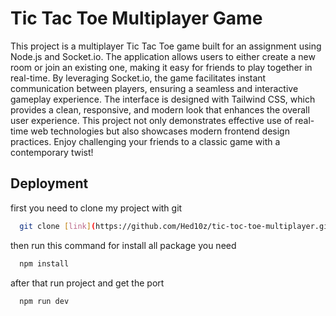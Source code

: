 # Tic Tac Toe Multiplayer Game

This project is a multiplayer Tic Tac Toe game built for an assignment using Node.js and Socket.io. The application allows users to either create a new room or join an existing one, making it easy for friends to play together in real-time. By leveraging Socket.io, the game facilitates instant communication between players, ensuring a seamless and interactive gameplay experience. The interface is designed with Tailwind CSS, which provides a clean, responsive, and modern look that enhances the overall user experience. This project not only demonstrates effective use of real-time web technologies but also showcases modern frontend design practices. Enjoy challenging your friends to a classic game with a contemporary twist!

## Deployment

first you need to clone my project with git

```bash
  git clone [link](https://github.com/Hed10z/tic-toc-toe-multiplayer.git)
```

then run this command for install all package you need

```bash
  npm install
```

after that run project and get the port

```bash
  npm run dev
```
